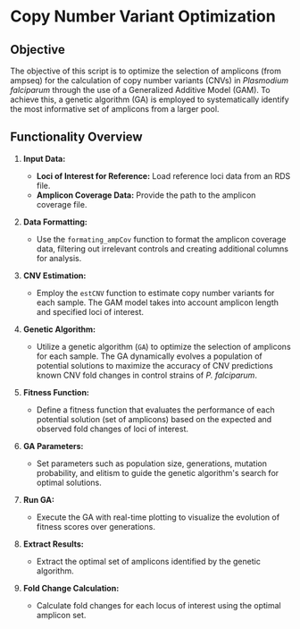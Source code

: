 # Copy Number Variant Optimization

## Objective

The objective of this script is to optimize the selection of amplicons (from ampseq) for the calculation of copy number variants (CNVs) in _Plasmodium falciparum_ through the use of a Generalized Additive Model (GAM). To achieve this, a genetic algorithm (GA) is employed to systematically identify the most informative set of amplicons from a larger pool.

## Functionality Overview

1. **Input Data:**
   - **Loci of Interest for Reference:** Load reference loci data from an RDS file.
   - **Amplicon Coverage Data:** Provide the path to the amplicon coverage file.

2. **Data Formatting:**
   - Use the `formating_ampCov` function to format the amplicon coverage data, filtering out irrelevant controls and creating additional columns for analysis.

3. **CNV Estimation:**
   - Employ the `estCNV` function to estimate copy number variants for each sample. The GAM model takes into account amplicon length and specified loci of interest.

4. **Genetic Algorithm:**
   - Utilize a genetic algorithm (`GA`) to optimize the selection of amplicons for each sample. The GA dynamically evolves a population of potential solutions to maximize the accuracy of CNV predictions known CNV fold changes in control strains of _P. falciparum_.

5. **Fitness Function:**
   - Define a fitness function that evaluates the performance of each potential solution (set of amplicons) based on the expected and observed fold changes of loci of interest.

6. **GA Parameters:**
   - Set parameters such as population size, generations, mutation probability, and elitism to guide the genetic algorithm's search for optimal solutions.

7. **Run GA:**
   - Execute the GA with real-time plotting to visualize the evolution of fitness scores over generations.

8. **Extract Results:**
   - Extract the optimal set of amplicons identified by the genetic algorithm.

9. **Fold Change Calculation:**
   - Calculate fold changes for each locus of interest using the optimal amplicon set.
